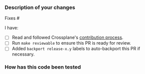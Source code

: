 <!--
Thank you for helping to improve Official Azuread Provider!

Please read through https://git.io/fj2m9 if this is your first time opening a
Official Azuread Provider pull request. Find us in https://crossplane.slack.com 
if you need any help contributing.
-->

### Description of your changes

<!--
Briefly describe what this pull request does. Be sure to direct your
reviewers' attention to anything that needs special consideration.

We love pull requests that resolve an open Official Azuread Provider issue. If yours does, you
can uncomment the below line to indicate which issue your PR fixes, for example
"Fixes #500":

-->
Fixes #

I have:

- [ ] Read and followed Crossplane's [contribution process].
- [ ] Run `make reviewable` to ensure this PR is ready for review.
- [ ] Added `backport release-x.y` labels to auto-backport this PR if necessary.

### How has this code been tested

<!--
Before reviewers can be confident in the correctness of this pull request, it
needs to tested and shown to be correct. Briefly describe the testing that has
already been done or which is planned for this change.
-->

[contribution process]: https://git.io/fj2m9
